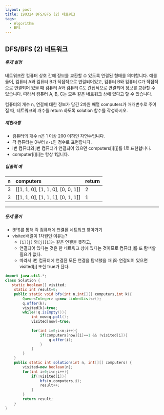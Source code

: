 ```yaml
---
layout: post
title: 190324 DFS/BFS (2) 네트워크
tags:
  - Algorithm
  - BFS
---
```


## DFS/BFS (2) 네트워크

##### 문제 설명

네트워크란 컴퓨터 상호 간에 정보를 교환할 수 있도록 연결된 형태를 의미합니다. 예를 들어, 컴퓨터 A와 컴퓨터 B가 직접적으로 연결되어있고, 컴퓨터 B와 컴퓨터 C가 직접적으로 연결되어 있을 때 컴퓨터 A와 컴퓨터 C도 간접적으로 연결되어 정보를 교환할 수 있습니다. 따라서 컴퓨터 A, B, C는 모두 같은 네트워크 상에 있다고 할 수 있습니다.

컴퓨터의 개수 n, 연결에 대한 정보가 담긴 2차원 배열 computers가 매개변수로 주어질 때, 네트워크의 개수를 return 하도록 solution 함수를 작성하시오.

##### 제한사항

- 컴퓨터의 개수 n은 1 이상 200 이하인 자연수입니다.
- 각 컴퓨터는 0부터 `n-1`인 정수로 표현합니다.
- i번 컴퓨터와 j번 컴퓨터가 연결되어 있으면 computers[i][j]를 1로 표현합니다.
- computer[i][i]는 항상 1입니다.

##### 입출력 예

| n    | computers                         | return |
| :--- | :-------------------------------- | :----- |
| 3    | [[1, 1, 0], [1, 1, 0], [0, 0, 1]] | 2      |
| 3    | [[1, 1, 0], [1, 1, 1], [0, 1, 1]] | 1      |



------

##### 문제 풀이

- BFS를 통해 각 컴퓨터에 연결된 네트워크 찾아가기
- visited배열이 1차원인 이유는?
  - `[i][j]` 와`[j][i]`는 같은 연결을 뜻하고, 
  - 연결되어 있다는 것은 한 네트워크 상에 있다는 것이므로 컴퓨터 j를 또 탐색할 필요가 없다.
  - 따라서 i번 컴퓨터에 연결된 모든 연결을 탐색했을 때 j와 연결되어 있으면 visited[j] 또한 true가 된다.

```java
import java.util.*;
class Solution {
   static boolean[] visited;
    static int result=0;
    public static void bfs(int n,int[][] computers,int k){
        Queue<Integer> q=new LinkedList<>();
        q.offer(k);
        visited[k]=true;
        while(!q.isEmpty()){
            int now=q.poll();
            visited[now]=true;
            
            for(int i=0;i<n;i++){
                if(computers[now][i]==1 && !visited[i]){
                    q.offer(i);
                }
            }
        }
    }
    public static int solution(int n, int[][] computers) {
        visited=new boolean[n];
        for(int i=0;i<n;i++){
            if(!visited[i]){
                bfs(n,computers,i);
                result++;
            }
        }
        return result;
    }
}
```

